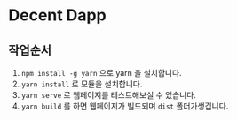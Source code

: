 # Decent Dapp

## 작업순서

1. `npm install -g yarn` 으로 yarn 을 설치합니다.
2. `yarn install` 로 모듈을 설치합니다.
3. `yarn serve` 로 웹페이지를 테스트해보실 수 있습니다.
4. `yarn build` 를 하면 웹페이지가 빌드되며 `dist` 폴더가생깁니다.
